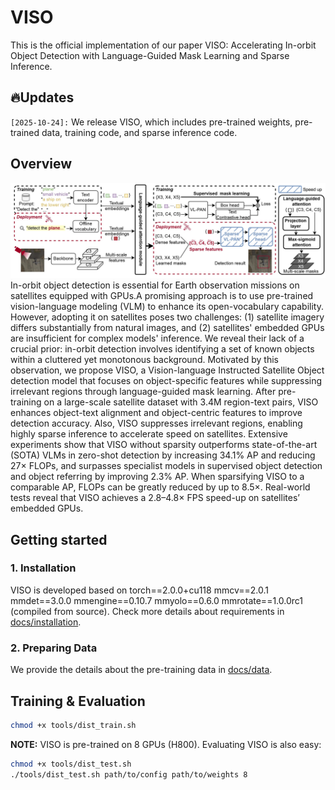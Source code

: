 # VISO
This is the official implementation of our paper VISO: Accelerating In-orbit Object Detection with Language-Guided Mask Learning and Sparse Inference.

## 🔥Updates
`[2025-10-24]:` We release VISO, which includes pre-trained weights, pre-trained data, training code, and sparse inference code.

## Overview
![VISO](figs/overview.jpg)
In-orbit object detection is essential for Earth observation missions on satellites equipped with GPUs.A promising approach is to use pre-trained vision-language modeling (VLM) to enhance its open-vocabulary capability. However, adopting it on satellites poses two challenges: (1) satellite imagery differs substantially from natural images, and (2) satellites' embedded GPUs are insufficient for complex models' inference. We reveal their lack of a crucial prior: in-orbit detection involves identifying a set of known objects within a cluttered yet monotonous background. Motivated by this observation, we propose VISO, a Vision-language Instructed Satellite Object detection model that focuses on object-specific features while suppressing irrelevant regions through language-guided mask learning. After pre-training on a large-scale satellite dataset with 3.4M region-text pairs, VISO enhances object-text alignment and object-centric features to improve detection accuracy. Also, VISO suppresses irrelevant regions, enabling highly sparse inference to accelerate speed on satellites. Extensive experiments show that VISO without sparsity outperforms state-of-the-art (SOTA) VLMs in zero-shot detection by increasing 34.1% AP and reducing 27× FLOPs, and surpasses specialist models in supervised object detection and object referring by improving 2.3% AP. When sparsifying VISO to a comparable AP, FLOPs can be greatly reduced by up to 8.5×. Real-world tests reveal that VISO achieves a 2.8–4.8× FPS speed-up on satellites’ embedded GPUs.

## Getting started
### 1. Installation
VISO is developed based on torch==2.0.0+cu118 mmcv==2.0.1 mmdet==3.0.0 mmengine==0.10.7 mmyolo==0.6.0 mmrotate==1.0.0rc1 (compiled from source). Check more details about requirements in [docs/installation](./docs/installation.md).

### 2. Preparing Data

We provide the details about the pre-training data in [docs/data](./docs/data.md).


## Training & Evaluation
```bash
chmod +x tools/dist_train.sh
```

**NOTE:** VISO is pre-trained on 8 GPUs (H800).
Evaluating VISO is also easy:

```bash
chmod +x tools/dist_test.sh
./tools/dist_test.sh path/to/config path/to/weights 8
```
